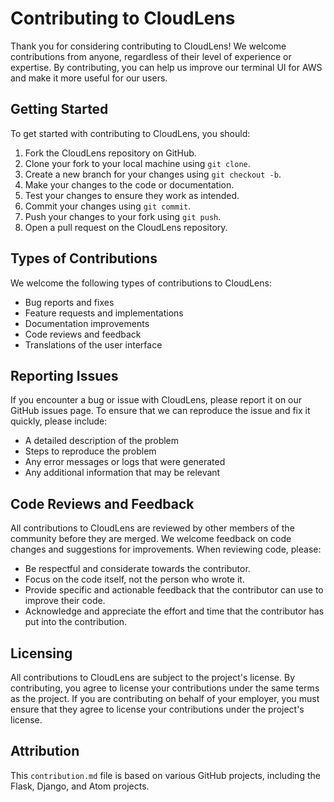 # Contributing to CloudLens

Thank you for considering contributing to CloudLens! We welcome contributions from anyone, regardless of their level of experience or expertise. By contributing, you can help us improve our terminal UI for AWS and make it more useful for our users.

## Getting Started

To get started with contributing to CloudLens, you should:

1. Fork the CloudLens repository on GitHub.
2. Clone your fork to your local machine using `git clone`.
3. Create a new branch for your changes using `git checkout -b`.
4. Make your changes to the code or documentation.
5. Test your changes to ensure they work as intended.
6. Commit your changes using `git commit`.
7. Push your changes to your fork using `git push`.
8. Open a pull request on the CloudLens repository.

## Types of Contributions

We welcome the following types of contributions to CloudLens:

- Bug reports and fixes
- Feature requests and implementations
- Documentation improvements
- Code reviews and feedback
- Translations of the user interface

## Reporting Issues

If you encounter a bug or issue with CloudLens, please report it on our GitHub issues page. To ensure that we can reproduce the issue and fix it quickly, please include:

- A detailed description of the problem
- Steps to reproduce the problem
- Any error messages or logs that were generated
- Any additional information that may be relevant

## Code Reviews and Feedback

All contributions to CloudLens are reviewed by other members of the community before they are merged. We welcome feedback on code changes and suggestions for improvements. When reviewing code, please:

- Be respectful and considerate towards the contributor.
- Focus on the code itself, not the person who wrote it.
- Provide specific and actionable feedback that the contributor can use to improve their code.
- Acknowledge and appreciate the effort and time that the contributor has put into the contribution.

## Licensing

All contributions to CloudLens are subject to the project's license. By contributing, you agree to license your contributions under the same terms as the project. If you are contributing on behalf of your employer, you must ensure that they agree to license your contributions under the project's license.

## Attribution

This `contribution.md` file is based on various GitHub projects, including the Flask, Django, and Atom projects.
